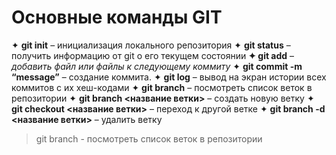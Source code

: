 # Основные команды GIT

✦ **git init** – инициализация локального репозитория
✦ **git status** – получить информацию от git о его текущем состоянии
**✦ git add** – *добавить файл или файлы к следующему коммиту*
✦ **git commit -m “message”** – создание коммита.
✦ **git log** – вывод на экран истории всех коммитов с их хеш-кодами
✦ **git branch** – посмотреть список веток в репозитории
✦ **git branch <название ветки>** – создать новую ветку
✦ **git checkout <название ветки>** – переход к другой ветке
✦ **git branch -d <название ветки>** – удалить ветку

>git branch - посмотреть список веток в репозитории
